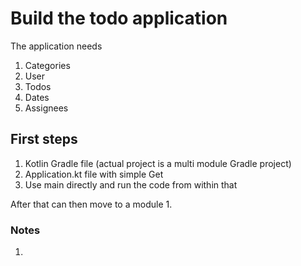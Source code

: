 # Build the todo application

The application needs
1. Categories
1. User
1. Todos
1. Dates
1. Assignees


## First steps
1. Kotlin Gradle file (actual project is a multi module Gradle project)
1. Application.kt file with simple Get
1. Use main directly and run the code from within that

After that can then move to a module
1. 

### Notes
1. 
